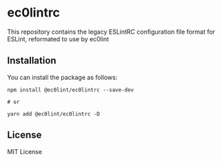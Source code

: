 # ec0lintrc

This repository contains the legacy ESLintRC configuration file format for ESLint, reformated to use by ec0lint

## Installation

You can install the package as follows:

```
npm install @ec0lint/ec0lintrc --save-dev

# or

yarn add @ec0lint/ec0lintrc -D
```

## License

MIT License
